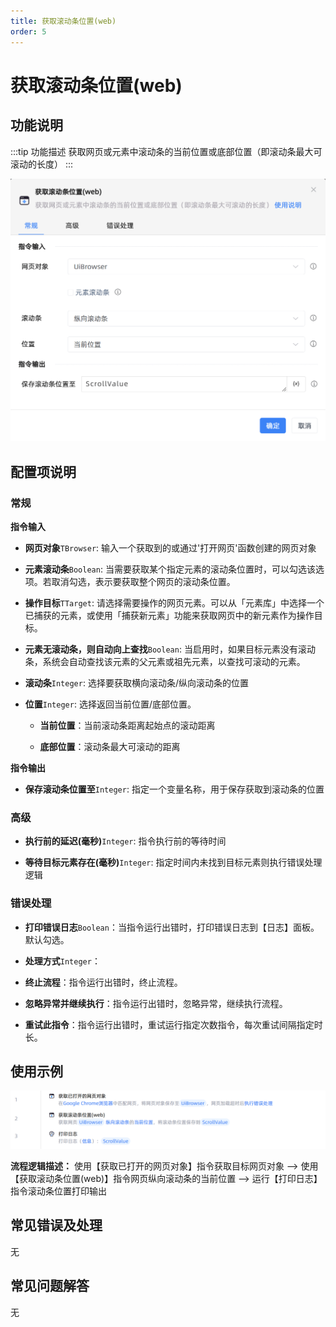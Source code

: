 ```yaml
---
title: 获取滚动条位置(web)
order: 5
---
```


# 获取滚动条位置(web)

## 功能说明

:::tip 功能描述
获取网页或元素中滚动条的当前位置或底部位置（即滚动条最大可滚动的长度）
:::

![获取滚动条位置(web)](../../../assets/获取滚动条位置(web)_command.png)

## 配置项说明

### 常规

**指令输入**

- **网页对象**`TBrowser`: 输入一个获取到的或通过'打开网页'函数创建的网页对象

- **元素滚动条**`Boolean`: 当需要获取某个指定元素的滚动条位置时，可以勾选该选项。若取消勾选，表示要获取整个网页的滚动条位置。

- **操作目标**`TTarget`: 请选择需要操作的网页元素。可以从「元素库」中选择一个已捕获的元素，或使用「捕获新元素」功能来获取网页中的新元素作为操作目标。

- **元素无滚动条，则自动向上查找**`Boolean`: 当启用时，如果目标元素没有滚动条，系统会自动查找该元素的父元素或祖先元素，以查找可滚动的元素。

- **滚动条**`Integer`: 选择要获取横向滚动条/纵向滚动条的位置

- **位置**`Integer`: 选择返回当前位置/底部位置。

    - **当前位置**：当前滚动条距离起始点的滚动距离
    
    - **底部位置**：滚动条最大可滚动的距离


**指令输出**

- **保存滚动条位置至**`Integer`: 指定一个变量名称，用于保存获取到滚动条的位置

### 高级

- **执行前的延迟(毫秒)**`Integer`: 指令执行前的等待时间

- **等待目标元素存在(毫秒)**`Integer`: 指定时间内未找到目标元素则执行错误处理逻辑

### 错误处理

- **打印错误日志**`Boolean`：当指令运行出错时，打印错误日志到【日志】面板。默认勾选。

- **处理方式**`Integer`：

 - **终止流程**：指令运行出错时，终止流程。

 - **忽略异常并继续执行**：指令运行出错时，忽略异常，继续执行流程。

 - **重试此指令**：指令运行出错时，重试运行指定次数指令，每次重试间隔指定时长。

## 使用示例

![获取滚动条位置(web)](../../../assets/获取滚动条位置(web)_demo.png)

**流程逻辑描述：** 使用【获取已打开的网页对象】指令获取目标网页对象 --> 使用【获取滚动条位置(web)】指令网页纵向滚动条的当前位置 --> 运行【打印日志】指令滚动条位置打印输出

## 常见错误及处理

无

## 常见问题解答

无

